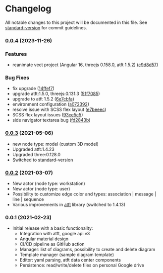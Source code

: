 # Changelog

All notable changes to this project will be documented in this file. See [standard-version](https://github.com/conventional-changelog/standard-version) for commit guidelines.

### [0.0.4](https://github.com/makimenko/vect/compare/v0.0.3...v0.0.4) (2023-11-26)


### Features

* reanimate vect project (Angular 16, threejs 0.158.0, atft 1.5.2) ([c9d8d57](https://github.com/makimenko/vect/commit/c9d8d57e0001cb0d88f00fff1fc0ac93c2b510ac))


### Bug Fixes
* fix upgrade ([14ffef7](https://github.com/makimenko/vect/commit/14ffef79f81c6f77d72f9ead3d58e7754205187d))
* upgrade atft:1.5.0, threejs:0.131.3 ([51f7085](https://github.com/makimenko/vect/commit/51f70855bcb4255a3ebea3af6929bd93ef1115f4))
* upgrade to atft 1.5.2 ([6e7cbfa](https://github.com/makimenko/vect/commit/6e7cbfa773d0c56aad71d45c4085554359fcb3ec))
* environment configuration ([a072392](https://github.com/makimenko/vect/commit/a072392fe194a871b29c165e42c4fc56db2358d7))
* resolve issue with SCSS flex layout ([e7beeec](https://github.com/makimenko/vect/commit/e7beeec8d2d365a66513ae1c69e163afcdb2e4ee))
* SCSS flex layout issues ([93ce5c5](https://github.com/makimenko/vect/commit/93ce5c59b830cde4c49b824b70ddb61fbac76ec8))
* side navigator textarea bug ([fd2843b](https://github.com/makimenko/vect/commit/fd2843b90e1c429c69d97dd48eae6a1c9d33f949))

### [0.0.3](https://github.com/makimenko/vect/compare/0.0.2...v0.0.3) (2021-05-06)
* new node type: model (custom 3D model)
* Upgraded atft:1.4.23
* Upgraded three:0.128.0
* Switched to standard-version

### [0.0.2](https://github.com/makimenko/vect/compare/0.0.1...0.0.2) (2021-03-07)

* New actor (node type: workstation)
* New actor (node type: user)
* Possibility to customize edge color and types: association | message | line | sequence
* Various improvements in [atft](https://github.com/makimenko/angular-template-for-threejs/pull/353) library (switched to 1.4.13)

### 0.0.1 (2021-02-23)

* Initial release with a basic functionality:
  * Integration with atft, google api v3
  * Angular material design
  * CI/CD pipeline as GitHub action
  * Manager: list of diagrams, possibility to create and delete diagram
  * Template manager (sample diagram template)
  * Editor: yaml parsing, atft data center components
  * Persistence: read/write/delete files on personal Google drive
